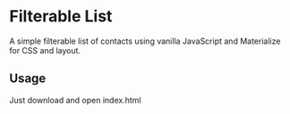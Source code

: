# Filterable List

A simple filterable list of contacts using vanilla JavaScript and Materialize for CSS and layout.

## Usage

Just download and open index.html